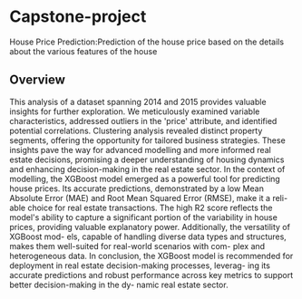 # Capstone-project

House Price Prediction:Prediction of the house price based on the details about the various features of the house


## Overview

This analysis of a dataset spanning 2014 and 2015 provides valuable insights for further exploration. We meticulously examined variable characteristics, addressed outliers in the 'price' attribute, and identified potential correlations. Clustering analysis revealed distinct property segments, offering the opportunity for tailored business strategies. These insights pave the way for advanced modelling and more informed real estate decisions, promising a deeper understanding of housing dynamics and enhancing decision-making in the real estate sector.
In the context of modelling, the XGBoost model emerged as a powerful tool for predicting house prices. Its accurate predictions, demonstrated by a low Mean Absolute Error (MAE) and Root Mean Squared Error (RMSE), make it a reli- able choice for real estate transactions. The high R2 score reflects the model's ability to capture a significant portion of the variability in house prices, providing valuable explanatory power. Additionally, the versatility of XGBoost mod- els, capable of handling diverse data types and structures, makes them well-suited for real-world scenarios with com- plex and heterogeneous data.
In conclusion, the XGBoost model is recommended for deployment in real estate decision-making processes, leverag- ing its accurate predictions and robust performance across key metrics to support better decision-making in the dy- namic real estate sector.
